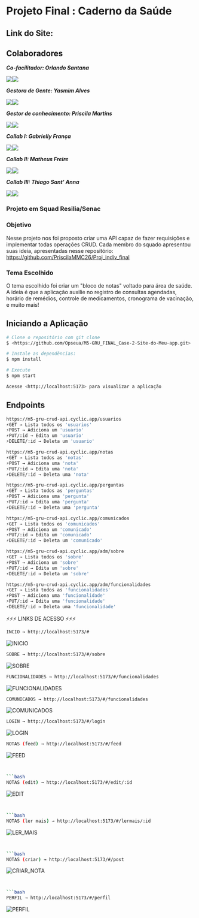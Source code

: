 # Projeto Final : Caderno da Saúde
## Link do Site:

## Colaboradores
_**Co-facilitador: Orlando Santana**_ <div>
<a href="https://www.linkedin.com/in/orlando-santana/" target="_blank"><img src="https://camo.githubusercontent.com/839a92c15fa7396af70ffceaa77f11ca3f1ee84e76c19d6d8ab1778466a9ded9/68747470733a2f2f696d672e736869656c64732e696f2f62616467652f4c696e6b6564696e2d3332333333303f7374796c653d666f722d7468652d6261646765266c6f676f3d6c696e6b6564696e266c6f676f436f6c6f723d626c7565" target="_blank"></a><a href="https://github.com/Opseua" target="_blank"><img src="https://camo.githubusercontent.com/69a8eab46810b62de859aa2c16750ec4a73a027cfec48ad55419c8ad6ee62821/68747470733a2f2f696d672e736869656c64732e696f2f62616467652f6769746875622d2532333132313031312e7376673f6c6f676f3d676974687562266c6f676f436f6c6f723d7768697465267374796c653d666f722d7468652d6261646765" target="_blank"></a>
</div>

_**Gestora de Gente: Yasmim Alves**_
<div>
<a href="https://www.linkedin.com/yasmimalves" target="_blank"><img src="https://camo.githubusercontent.com/839a92c15fa7396af70ffceaa77f11ca3f1ee84e76c19d6d8ab1778466a9ded9/68747470733a2f2f696d672e736869656c64732e696f2f62616467652f4c696e6b6564696e2d3332333333303f7374796c653d666f722d7468652d6261646765266c6f676f3d6c696e6b6564696e266c6f676f436f6c6f723d626c7565" target="_blank"></a><a href="https://www.github.com/Yasmim75" target="_blank"><img src="https://camo.githubusercontent.com/69a8eab46810b62de859aa2c16750ec4a73a027cfec48ad55419c8ad6ee62821/68747470733a2f2f696d672e736869656c64732e696f2f62616467652f6769746875622d2532333132313031312e7376673f6c6f676f3d676974687562266c6f676f436f6c6f723d7768697465267374796c653d666f722d7468652d6261646765" target="_blank"></a>
</div> 

_**Gestor de conhecimento: Priscila Martins**_<div>
<a href="https://www.linkedin.com/priscilammc26/" target="_blank"><img src="https://camo.githubusercontent.com/839a92c15fa7396af70ffceaa77f11ca3f1ee84e76c19d6d8ab1778466a9ded9/68747470733a2f2f696d672e736869656c64732e696f2f62616467652f4c696e6b6564696e2d3332333333303f7374796c653d666f722d7468652d6261646765266c6f676f3d6c696e6b6564696e266c6f676f436f6c6f723d626c7565" target="_blank"></a><a href="https://github.com/PriscilaMMC26/" target="_blank"><img src="https://camo.githubusercontent.com/69a8eab46810b62de859aa2c16750ec4a73a027cfec48ad55419c8ad6ee62821/68747470733a2f2f696d672e736869656c64732e696f2f62616467652f6769746875622d2532333132313031312e7376673f6c6f676f3d676974687562266c6f676f436f6c6f723d7768697465267374796c653d666f722d7468652d6261646765" target="_blank"></a>
</div> 


_**Collab I: Gabrielly França**_ <div>
<a href="https://www.linkedin.com/gabriellyfranca810" target="_blank"><img src="https://camo.githubusercontent.com/839a92c15fa7396af70ffceaa77f11ca3f1ee84e76c19d6d8ab1778466a9ded9/68747470733a2f2f696d672e736869656c64732e696f2f62616467652f4c696e6b6564696e2d3332333333303f7374796c653d666f722d7468652d6261646765266c6f676f3d6c696e6b6564696e266c6f676f436f6c6f723d626c7565" target="_blank"></a><a href="https://www.github.com/vlwgaby" target="_blank"><img src="https://camo.githubusercontent.com/69a8eab46810b62de859aa2c16750ec4a73a027cfec48ad55419c8ad6ee62821/68747470733a2f2f696d672e736869656c64732e696f2f62616467652f6769746875622d2532333132313031312e7376673f6c6f676f3d676974687562266c6f676f436f6c6f723d7768697465267374796c653d666f722d7468652d6261646765" target="_blank"></a>
</div> 


 _**Collab II: Matheus Freire**_<div>
<a href="https://www.linkedin.com/in/matheus-freire-s-r/" target="_blank"><img src="https://camo.githubusercontent.com/839a92c15fa7396af70ffceaa77f11ca3f1ee84e76c19d6d8ab1778466a9ded9/68747470733a2f2f696d672e736869656c64732e696f2f62616467652f4c696e6b6564696e2d3332333333303f7374796c653d666f722d7468652d6261646765266c6f676f3d6c696e6b6564696e266c6f676f436f6c6f723d626c7565" target="_blank"></a><a href="https://www.github.com/matheuszack" target="_blank"><img src="https://camo.githubusercontent.com/69a8eab46810b62de859aa2c16750ec4a73a027cfec48ad55419c8ad6ee62821/68747470733a2f2f696d672e736869656c64732e696f2f62616467652f6769746875622d2532333132313031312e7376673f6c6f676f3d676974687562266c6f676f436f6c6f723d7768697465267374796c653d666f722d7468652d6261646765" target="_blank"></a>
</div>


_**Collab III: Thiago Sant' Anna**_ <div>
<a href="https://www.linkedin.com/in/thiago-de-oliveira-santanna/" target="_blank"><img src="https://camo.githubusercontent.com/839a92c15fa7396af70ffceaa77f11ca3f1ee84e76c19d6d8ab1778466a9ded9/68747470733a2f2f696d672e736869656c64732e696f2f62616467652f4c696e6b6564696e2d3332333333303f7374796c653d666f722d7468652d6261646765266c6f676f3d6c696e6b6564696e266c6f676f436f6c6f723d626c7565" target="_blank"></a><a href="https://github.com/LordTos" target="_blank"><img src="https://camo.githubusercontent.com/69a8eab46810b62de859aa2c16750ec4a73a027cfec48ad55419c8ad6ee62821/68747470733a2f2f696d672e736869656c64732e696f2f62616467652f6769746875622d2532333132313031312e7376673f6c6f676f3d676974687562266c6f676f436f6c6f723d7768697465267374796c653d666f722d7468652d6261646765" target="_blank"></a>
</div> 


### Projeto em Squad Resilia/Senac

### Objetivo
Nesse projeto nos foi proposto criar uma API capaz de fazer requisições e implementar todas operações CRUD.
Cada membro do squado apresentou suas ideia, apresentadas nesse repositório: https://github.com/PriscilaMMC26/Proj_indiv_final 

### Tema Escolhido
O tema escolhido foi criar um "bloco de notas" voltado para área de saúde. A ideia é que a aplicação auxilie no registro de consultas agendadas, 
horário de remédios, controle de medicamentos, cronograma de vacinação, e muito mais!

## Iniciando a Aplicação

```bash 
# Clone o repositório com git clone
$ <https://github.com/Opseua/M5-GRU_FINAL_Case-2-Site-do-Meu-app.git>

# Instale as dependências:
$ npm install

# Execute
$ npm start

Acesse <http://localhost:5173> para visualizar a aplicação
```

 ## Endpoints

```bash 
https://m5-gru-crud-api.cyclic.app/usuarios
⚡GET → Lista todos os 'usuarios'
⚡POST → Adiciona um 'usuario'
⚡PUT/:id → Edita um 'usuario'
⚡DELETE/:id → Deleta um 'usuario'
```

```bash 
https://m5-gru-crud-api.cyclic.app/notas
⚡GET → Lista todos as 'notas'
⚡POST → Adiciona uma 'nota'
⚡PUT/:id → Edita uma 'nota'
⚡DELETE/:id → Deleta uma 'nota'
```

```bash 
https://m5-gru-crud-api.cyclic.app/perguntas
⚡GET → Lista todos as 'perguntas'
⚡POST → Adiciona uma 'pergunta'
⚡PUT/:id → Edita uma 'pergunta'
⚡DELETE/:id → Deleta uma 'pergunta'
```

```bash 
https://m5-gru-crud-api.cyclic.app/comunicados
⚡GET → Lista todos os 'comunicados'
⚡POST → Adiciona um 'comunicado'
⚡PUT/:id → Edita um 'comunicado'
⚡DELETE/:id → Deleta um 'comunicado'
```

```bash 
https://m5-gru-crud-api.cyclic.app/adm/sobre
⚡GET → Lista todos os 'sobre'
⚡POST → Adiciona um 'sobre'
⚡PUT/:id → Edita um 'sobre'
⚡DELETE/:id → Deleta um 'sobre'
```

```bash 
https://m5-gru-crud-api.cyclic.app/adm/funcionalidades
⚡GET → Lista todos as 'funcionalidades'
⚡POST → Adiciona uma 'funcionalidade'
⚡PUT/:id → Edita uma 'funcionalidade'
⚡DELETE/:id → Deleta uma 'funcionalidade'
```


⚡⚡⚡ LINKS DE ACESSO ⚡⚡⚡

```bash 
INCIO → http://localhost:5173/#
```
![INICIO](./src/assets/INICIO.png)


```bash 
SOBRE → http://localhost:5173/#/sobre
```
![SOBRE](./src/assets/SOBRE.png)


```bash 
FUNCIONALIDADES → http://localhost:5173/#/funcionalidades
```
![FUNCIONALIDADES](./src/assets/FUNCIONALIDADES.png)


```bash 
COMUNICADOS → http://localhost:5173/#/funcionalidades
```
![COMUNICADOS](./src/assets/COMUNICADOS.png)


```bash 
LOGIN → http://localhost:5173/#/login
```
![LOGIN](./src/assets/LOGIN.png)


```bash 
NOTAS (feed) → http://localhost:5173/#/feed
```
![FEED](./src/assets/FEED.png)
```bash 


```bash 
NOTAS (edit) → http://localhost:5173/#/edit/:id
```
![EDIT](./src/assets/EDIT.png)
```bash 


```bash 
NOTAS (ler mais) → http://localhost:5173/#/lermais/:id
```
![LER_MAIS](./src/assets/LER_MAIS.png)
```bash 


```bash 
NOTAS (criar) → http://localhost:5173/#/post
```
![CRIAR_NOTA](./src/assets/CRIAR_NOTA.png)
```bash 


```bash 
PERFIL → http://localhost:5173/#/perfil
```
![PERFIL](./src/assets/PERFIL.png)










